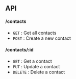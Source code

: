 
## API

#### /contacts
* `GET` : Get all contacts
* `POST` : Create a new contact

#### /contacts/:id
* `GET` : Get a contact
* `PUT` : Update a contact
* `DELETE` : Delete a contact
